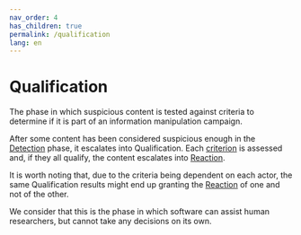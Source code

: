 ```yaml
---
nav_order: 4
has_children: true
permalink: /qualification
lang: en
---
```


# Qualification

The phase in which suspicious content is tested against criteria to determine if it is part of an information manipulation campaign.

After some content has been considered suspicious enough in the [Detection](/encyclopedia/detection) phase, it escalates into Qualification. Each [criterion](/encyclopedia#-to-make-it-easier-to-share-and-collaborate-with-others-who-share-your-aim-you-first-have-to-determine-the-criteria-that-guide-your-action) is assessed and, if they all qualify, the content escalates into [Reaction](/encyclopedia/reaction).

It is worth noting that, due to the criteria being dependent on each actor, the same Qualification results might end up granting the [Reaction](/encyclopedia/reaction) of one and not of the other.

We consider that this is the phase in which software can assist human researchers, but cannot take any decisions on its own.
